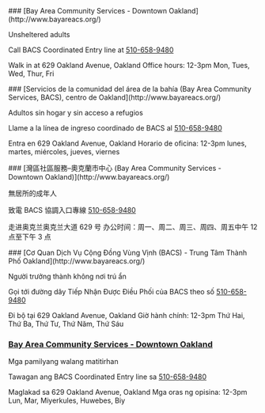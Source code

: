 <RenderIf language="en">
### [Bay Area Community Services - Downtown Oakland](http://www.bayareacs.org/)

Unsheltered adults

Call BACS Coordinated Entry line at [510-658-9480](tel:+1-510-658-9480)

Walk in at 629 Oakland Avenue, Oakland
Office hours: 12-3pm Mon, Tues, Wed, Thur, Fri

</RenderIf>
<RenderIf language="es">
### [Servicios de la comunidad del área de la bahía (Bay Area Community Services, BACS), centro de Oakland](http://www.bayareacs.org/)

Adultos sin hogar y sin acceso a refugios

Llame a la línea de ingreso coordinado de BACS al [510-658-9480](tel:+1-510-658-9480)

Entra en 629 Oakland Avenue, Oakland
Horario de oficina: 12-3pm lunes, martes, miércoles, jueves, viernes

</RenderIf>
<RenderIf language="zh">
### [灣區社區服務–奧克蘭市中心 (Bay Area Community Services - Downtown Oakland)](http://www.bayareacs.org/)

無居所的成年人

致電 BACS 協調入口專線 [510-658-9480](tel:+1-510-658-9480)

走进奥克兰奥克兰大道 629 号
办公时间：周一、周二、周三、周四、周五中午 12 点至下午 3 点

</RenderIf>
<RenderIf language="vi">
### [Cơ Quan Dịch Vụ Cộng Đồng Vùng Vịnh (BACS) - Trung Tâm Thành Phố Oakland](http://www.bayareacs.org/)

Người trưởng thành không nơi trú ẩn

Gọi tới đường dây Tiếp Nhận Được Điều Phối của BACS theo số [510-658-9480](tel:+1-510-658-9480)

Đi bộ tại 629 Oakland Avenue, Oakland
Giờ hành chính: 12-3pm Thứ Hai, Thứ Ba, Thứ Tư, Thứ Năm, Thứ Sáu
</RenderIf>
<RenderIf language="tl">
### [Bay Area Community Services - Downtown Oakland](http://www.bayareacs.org/)

Mga pamilyang walang matitirhan

Tawagan ang BACS Coordinated Entry line sa [510-658-9480](tel:+1-510-658-9480)

Maglakad sa 629 Oakland Avenue, Oakland
Mga oras ng opisina: 12-3pm Lun, Mar, Miyerkules, Huwebes, Biy

</RenderIf>
